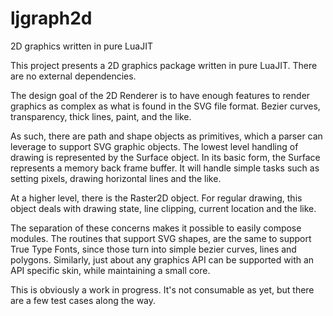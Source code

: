 # ljgraph2d
2D graphics written in pure LuaJIT

This project presents a 2D graphics package written in pure 
LuaJIT.  There are no external dependencies.

The design goal of the 2D Renderer is to have enough features to render graphics
as complex as what is found in the SVG file format.  Bezier curves, transparency,
thick lines, paint, and the like.

As such, there are path and shape objects as primitives, which a parser can leverage
to support SVG graphic objects.  The lowest level handling of drawing is represented
by the Surface object.  In its basic form, the Surface represents a memory back frame
buffer.  It will handle simple tasks such as setting pixels, drawing horizontal lines
and the like.  

At a higher level, there is the Raster2D object.  For regular drawing, this object
deals with drawing state, line clipping, current location and the like. 

The separation of these concerns makes it possible to easily compose modules.
The routines that support SVG shapes, are the same to support True Type Fonts, since
those turn into simple bezier curves, lines and polygons.  Similarly, just about
any graphics API can be supported with an API specific skin, while maintaining 
a small core.

This is obviously a work in progress.  It's not consumable as yet, but there are a 
few test cases along the way.